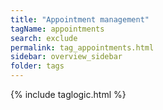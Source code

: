 ```yaml
---
title: "Appointment management"
tagName: appointments
search: exclude
permalink: tag_appointments.html
sidebar: overview_sidebar
folder: tags
---
```

{% include taglogic.html %}


